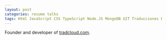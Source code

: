 ```yaml
---
layout: post
categories: resume talks
tags: Html JavaScript CSS TypeScript Node.JS MongoDB GIT Traducciones Express.JS Photoshop Linux TDD Web
---
```


Founder and developer of [tradcloud.com](http://tradcloud.com/).

